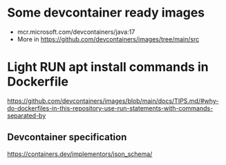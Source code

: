# Some devcontainer ready images
- mcr.microsoft.com/devcontainers/java:17
- More in https://github.com/devcontainers/images/tree/main/src

# Light RUN apt install commands in Dockerfile
https://github.com/devcontainers/images/blob/main/docs/TIPS.md/#why-do-dockerfiles-in-this-repository-use-run-statements-with-commands-separated-by

## Devcontainer specification
https://containers.dev/implementors/json_schema/